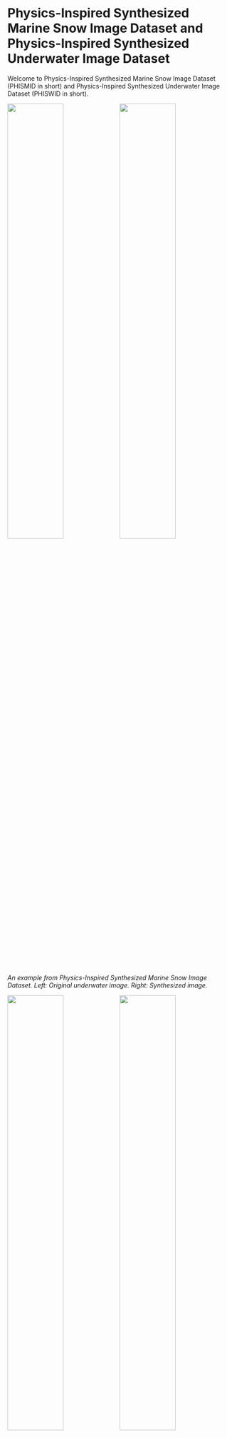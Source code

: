 # Physics-Inspired Synthesized Marine Snow Image Dataset and Physics-Inspired Synthesized Underwater Image Dataset
Welcome to Physics-Inspired Synthesized Marine Snow Image Dataset (PHISMID in short) and Physics-Inspired Synthesized Underwater Image Dataset (PHISWID in short).

<img src="img/PHISMID/1water.png" width=50%><img src="img/PHISMID/snowtest1.png" width=50%>  
*An example from Physics-Inspired Synthesized Marine Snow Image Dataset. Left: Original underwater image. Right: Synthesized image.*

<img src="img/PHISWID/1room.png" width=50%><img src="img/PHISWID/1snow.png" width=50%>  
*An example from Physics-Inspired Synthesized Underwater Image Dataset. Left: Original underwater image. Right: Synthesized image.*

PHISWID is tailored to enhance underwater image processing through physics-inspired image synthesis. PHISWID showcases ***color degradation*** and the often-neglected effects of ***marine snow***, a composite of organic matter and sand particles. We mathematically model the light scattering of marine snow through physics-based underwater image observation model. The modeled artifacts are synthesized with underwater images and construct large-scale pairs of ground-truth and degraded images to calculate objective qualities for underwater image enhancement and to train a deep neural network.

## References
If you use PHISMID or PHISWID in your paper, please cite the following paper. The details for synthesizing marine snow artifacts are also described.
  1. [R. Kaneko, H. Higashi, and Y. Tanaka, "Physics-Inspired Synthesized Underwater Image Dataset" preprint on arXiv, 2024.](https://arxiv.org/abs/2404.03998)

## Dataset Descriptions
**PHISMID**: Designed for marine snow removal  
**PHISWID**: Designed for underwater image enhancement/restoration as well as marine snow removal

### PHISMID Specifications
PHISMID contains 400 image pairs, all having a pixel resolution of 384 x 384. All original underwater images are collected from [flickr](https://www.flickr.com) under Creative Commons Attribution-NonCommercial-ShareAlike 2.0 Generic(CC BY-NC-SA 2.0) License and CC BY 2.0. It consists of an original underwater image and that contains synthesized marine snow artifacts.

### PHISWID Specifications
PHISWID contains 4195 image pairs, all having a pixel resolution of 1344 x 756. All original atmospheric RGB-D images used for PHISWID are collected from [large-scale RGB-D database]([https://paperswithcode.com/dataset/rmrc-2014]). An image pair contains one original atmospheric image and one synthesized underwater image degraded by color shift and marine snow artifacts. The pair of depth maps and the original images are shown in depthmap.csv.

## Downloading PHISMID and PHISWID
You can download PHISMID and PHISWID from [Google Drive](https://drive.google.com/drive/folders/12H3M-N62GykBguOO-ojujbWxmZF45P0W?usp=sharing). The file is zipped. After unzipping, you can find *original* and *degraded* directories.

The images in *original* are real underwater images without marine snow or atmospheric images, i.e., ground-truth images. Those in *degraded* are degraded images with synthesized marine snow artifacts or synthesized color shift and marine snow artifacts.

## Examples from PHISMID
The images below are examples of PHISMID.
|Original underwater image| Synthesized images with marine snow|
|---|---|
|<img src="img/PHISMID/1water.png" width=100%> | <img src="img/PHISMID/snowtest1.png" width=100%> |
|<img src="img/PHISMID/2water.png" width=100%> | <img src="img/PHISMID/snowtest2.png" width=100%> |
|<img src="img/PHISMID/7water.png" width=100%> | <img src="img/PHISMID/snowtest7.png" width=100%> |


## Examples from PHISWID
The images below are examples of PHISWID.
|Original underwater image| Synthesized images with color shift and marine snow|
|---|---|
|<img src="img/PHISWID/1room.png" width=100%> |  <img src="img/PHISWID/1snow.png" width=100%> |
|<img src="img/PHISWID/31room.png" width=100%> | <img src="img/PHISWID/31snow.png" width=100%> |
|<img src="img/PHISWID/51room.png" width=100%> | <img src="img/PHISWID/51snow.png" width=100%> |


## Benchmarking Results on Synthesized Images
The following tables are the current state-of-the-art results for marine snow removal. The average PSNRs/SSIMs are computed over the test datasets. If you would like to update the results, [please let us know](<mailto:r.kaneko@msp-lab.org>)!!

### PHISMID Results
|Method   | PSNR  | SSIM  |
|---|---|---|
|Median filter (kernel size 3x3)   |  30.10 | 0.9907  |
|Median filter (kernel size 5x5)   |  29.73 | 0.9886  |
|Adaptive median filter (kernel size 3x3)   | 30.40  | 0.9877  |
|Adaptive median filter (kernel size 5x5)   | 30.42  | 0.9878  |
|U-Net   | **37.25**  | **0.9930**  |
|Synthesized image   | 30.63  | 0.9873  |


### PHISWID Results
|Method   | PSNR  | SSIM  |
|---|---|---|
|Transformer(UIEB) ([C Li et al.](https://ieeexplore.ieee.org/document/8917818))   |14.69   | 0.286  |
|Transformer(LSUI) ([L Peng et al.](https://ieeexplore.ieee.org/abstract/document/10129222))   |15.06  | 0.363  |
|Transformer(PHISWID)   | **21.00**  | **0.793**  |
|Synthesized image   | 13.67  | 0.120  |

## Restoration Results
The images below are restoration examples for both datasets.

### PHISMID Results
|Median filter  | Adaptive median filter  | U-Net  |
|---|---|---|
|<img src="img/PHISMID_Result/MF/3mfsnowtest1.png" width=100%> |  <img src="img/PHISMID_Result/AdaptiveMF/3AdaptiveMFsnowtest1.png" width=100%> | <img src="img/PHISMID_Result/U-Net/PHISMID_test1.png" width=100%>  |
|<img src="img/PHISMID_Result/MF/3mftest7.png" width=100%> | <img src="img/PHISMID_Result/AdaptiveMF/3AdaptiveMFtest7.png" width=100%> | <img src="img/PHISMID_Result/U-Net/PHISMID_test10.png" width=100%>|
|<img src="img/PHISMID_Result/MF/3mfsnowtest10.png" width=100%> | <img src="img/PHISMID_Result/AdaptiveMF/3AdaptiveMFsnowtest10.png" width=100%> | <img src="img/PHISMID_Result/U-Net/PHISMID_test2.png" width=100%>|


### PHISWID Results
| Transformer(UIEB) | Transformer(LSUI)  | Transformer(PHISWID)  |
|---|---|---|
| <img src="img/Result/Transformer(UIEB)/1UIEB.png" width="300"> | <img src="img/Result/Transformer(LSUI)/1LSUI.png" width="300"> | <img src="img/Result/Transformer(PHISWID)/1PHISWIDtest.png" width="300"> |
| <img src="img/Result/Transformer(UIEB)/15UIEB.png" width="300"> | <img src="img/Result/Transformer(LSUI)/15LSUI.png" width="300"> | <img src="img/Result/Transformer(PHISWID)/15PHISWIDtest.png" width="300"> |
| <img src="img/Result/Transformer(UIEB)/20UIEB.png" width="300"> | <img src="img/Result/Transformer(LSUI)/20LSUI.png" width="300"> | <img src="img/Result/Transformer(PHISWID)/20PHISWIDtest.png" width="300"> |

## Copyright
Copyright (c) 2024 Reina Kaneko, Hiroshi Higashi, and Yuichi Tanaka.


